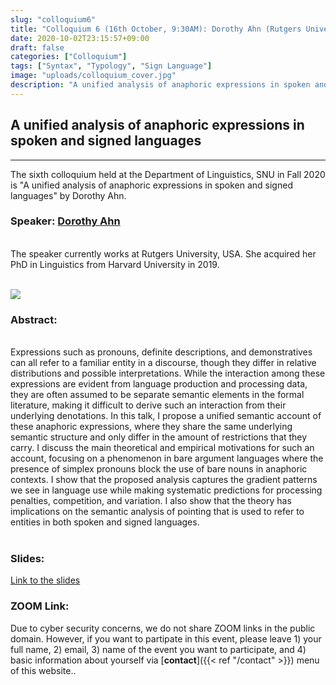 ```yaml
---
slug: "colloquium6"
title: "Colloquium 6 (16th October, 9:30AM): Dorothy Ahn (Rutgers University)"
date: 2020-10-02T23:15:57+09:00
draft: false
categories: ["Colloquium"]
tags: ["Syntax", "Typology", "Sign Language"]
image: "uploads/colloquium_cover.jpg"
description: "A unified analysis of anaphoric expressions in spoken and signed languages by Dorothy Ahn"
---
```


## A unified analysis of anaphoric expressions in spoken and signed languages

---

The sixth colloquium held at the Department of Linguistics, SNU in Fall 2020 is "A unified analysis of anaphoric expressions in spoken and signed languages" by Dorothy Ahn.

### Speaker: <a class=intro-link href=https://www.dorothyahn.com/>Dorothy Ahn</a>

<br/>
The speaker currently works at Rutgers University, USA. She acquired her PhD in Linguistics from Harvard University in 2019.
<br/><br/>

![ ](/profiles/Dorothy_Ahn_image.jpg#floatleft)

### Abstract:

<br/>
Expressions such as pronouns, definite descriptions, and demonstratives can all refer to a familiar entity in a discourse, though they differ in relative distributions and possible interpretations. While the interaction among these expressions are evident from language production and processing data, they are often assumed to be separate semantic elements in the formal literature, making it difficult to derive such an interaction from their underlying denotations. In this talk, I propose a unified semantic account of these anaphoric expressions, where they share the same underlying semantic structure and only differ in the amount of restrictions that they carry. I discuss the main theoretical and empirical motivations for such an account, focusing on a phenomenon in bare argument languages where the presence of simplex pronouns block the use of bare nouns in anaphoric contexts. I show that the proposed analysis captures the gradient patterns we see in language use while making systematic predictions for processing penalties, competition, and variation. I also show that the theory has implications on the semantic analysis of pointing that is used to refer to entities in both spoken and signed languages.
<br/><br/>

### Slides:

[Link to the slides](/materials/colloquium6_material.pdf)

### ZOOM Link:

Due to cyber security concerns, we do not share ZOOM links in the public domain. However, if you want to partipate in this event, please leave 1) your full name, 2) email, 3) name of the event you want to participate, and 4) basic information about yourself via [**contact**]({{< ref "/contact" >}}) menu of this website..

